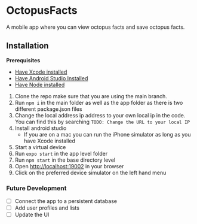 # OctopusFacts
A mobile app where you can view octopus facts and save octopus facts.


## Installation 

**Prerequisites**
- [Have Xcode installed](https://apps.apple.com/us/app/xcode/id497799835?mt=12)
- [Have Android Studio Installed](https://developer.android.com/studio)
- [Have Node installed](https://nodejs.org/en/)

1. Clone the repo make sure that you are using the main branch.
2. Run ``` npm i ``` in the main folder as well as the app folder as there is two different package.json files
3. Change the local address ip address to your own local ip in the code. You can find this by searching ``` TODO: Change the URL to your local IP ```
4. Install android studio
    - If you are on a mac you can run the iPhone simulator as long as you have Xcode installed
5. Start a virtual device
6. Run ``` expo start ``` in the app level folder
7. Run ``` npm start ``` in the base directory level
8. Open [http://localhost:19002](http://localhost:19002) in your browser
9. Click on the preferred device simulator on the left hand menu

### Future Development

- [ ] Connect the app to a persistent database
- [ ] Add user profiles and lists
- [ ] Update the UI
